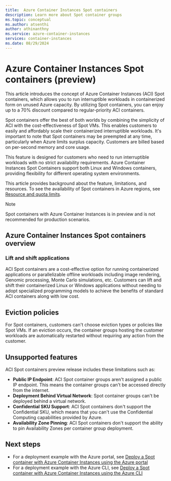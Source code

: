 ```yaml
---
title:  Azure Container Instances Spot containers
description: Learn more about Spot container groups
ms.topic: conceptual
ms.author: atsenthi
author: athinanthny
ms.service: azure-container-instances
services: container-instances
ms.date: 08/29/2024
---
```


# Azure Container Instances Spot containers (preview)
This article introduces the concept of Azure Container Instances (ACI) Spot containers, which allows you to run interruptible workloads in containerized form on unused Azure capacity. By utilizing Spot containers, you can enjoy up to a 70% discount compared to regular-priority ACI containers.

Spot containers offer the best of both worlds by combining the simplicity of ACI with the cost-effectiveness of Spot VMs. This enables customers to easily and affordably scale their containerized interruptible workloads. It's important to note that Spot containers may be preempted at any time, particularly when Azure limits surplus capacity. Customers are billed based on per-second memory and core usage.

This feature is designed for customers who need to run interruptible workloads with no strict availability requirements. Azure Container Instances Spot Containers support both Linux and Windows containers, providing flexibility for different operating system environments.

This article provides background about the feature, limitations, and resources. To see the availability of Spot containers in Azure regions, see [Resource and quota limits](container-instances-resource-and-quota-limits.md).

> [!NOTE]
> Spot containers with Azure Container Instances is in preview and is not recommended for production scenarios.



## Azure Container Instances Spot containers overview

### Lift and shift applications

ACI Spot containers are a cost-effective option for running containerized applications or parallelizable offline workloads including image rendering, Genomic processing, Monte Carlo simulations, etc. Customers can lift and shift their containerized Linux or Windows applications without needing to adopt specialized programming models to achieve the benefits of standard ACI containers along with low cost.

## Eviction policies

For Spot containers, customers can't choose eviction types or policies like Spot VMs. If an eviction occurs, the container groups hosting the customer workloads are automatically restarted without requiring any action from the customer.

## Unsupported features

ACI Spot containers preview release includes these limitations such as:

* **Public IP Endpoint**: ACI Spot container groups aren't assigned a public IP endpoint. This means the container groups can't be accessed directly from the internet.
* **Deployment Behind Virtual Network**: Spot container groups can't be deployed behind a virtual network. 
* **Confidential SKU Support**: ACI Spot containers don't support the Confidential SKU, which means that you can't use the  Confidential Computing capabilities provided by Azure.
* **Availability Zone Pinning**: ACI Spot containers don't support the ability to pin Availability Zones per container group deployment. 

## Next steps 

* For a deployment example with the Azure portal, see [Deploy a Spot container with Azure Container Instances using the Azure portal](container-instances-tutorial-deploy-spot-containers-portal.md)
* For a deployment example with the Azure CLI, see [Deploy a Spot container with Azure Container Instances using the Azure CLI](container-instances-tutorial-deploy-spot-containers-cli.md)
